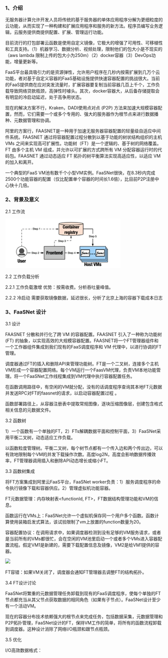 ### 1、介绍

无服务器计算允许开发人员将传统的基于服务器的单体应用程序分解为更细粒度的云功能，从而实现了一种构建和扩展应用程序和服务的新方法。程序员编写业务逻辑，云服务提供商提供配置、扩展、管理运行功能。

目前流行的打包部署云函数是使用自定义镜像，它极大的增强了可用性、可移植性和工具支持。（1）机器学习、数据分析、视频处理，限制他们的包大小是不现实的（aws lambda 限制上传的包大小为250m）（2）docker容器（3）DevOps功能，增量更新等。

FaaS平台最具吸引力的是资源弹性，允许用户程序在几秒内按需扩展到几万个云功能，者对基于自定义容器的FaaS基础设施提供快速容器配置的挑战很大。当前的FaaS提供商在应对突发流量时，扩展容器要复制当前容器几百上千个，工作负载导致网络贷款瓶颈，高弹性时噱头。其次，docker容器大，从后备存储提取会有明显的冷启动延迟，处于高争用状态。

现在的解决方案不行，Kraken，DADI使用点对点 (P2P) 方法来加速大规模容器配置，然而，它们需要一个或多个专用的、强大的服务器作为根节点来进行数据播种、元数据管理和协调。

阿里的方案行，FAASNET是一种用于加速无服务器容器配置的轻量级自适应中间件系统。FAASNET 通过将容器配置过程分散到以基于功能的树状结构组织的主机 VMs 之间来实现高可扩展性。功能树（FT）是一个逻辑的、基于树的网络覆盖。 FT 由多个主机 VM 组成，并允许以可扩展的方式跨所有 VM 分配容器运行时的代码包。FAASNET 通过动态适应 FT 拓扑的树平衡算法实现高适应性，以适应 VM 的加入和离开。

一个典型的FaaS VM池有数千个小型VM实例。FaaSNet很快，在8.3秒内完成2500个功能容器的配置（仅比配置单个容器的时间长1.6倍），比目前P2P注册中心快十几倍。

### 2、背景及意义

2.1 工作流

![](./image/workflows.png)

2.2 工作负载分析

2.2.1 工作负载激增   优势：按需收费。分析吞吐量峰值。

2.2.2 冷启动  需要获取镜像数据，延迟很长，分析了北京上海的容器下载成本日志

### 3、FaaSNet 设计

3.1 设计

FAASNET 分散和并行化了跨 VM 的容器配置。FAASNET 引入了一种称为功能树 (FT) 的抽象，以实现高效的大规模容器配置。FAASNET将一个FT管理器组件和一个工作器组件集成到我们现有的FaaS调度程序和 VM 代理中，以进行协调的FT管理。

调度器通过FT的插入和删除API来管理功能树。FT是一个二叉树，连接多个主机VM形成一个容器配置网络。每个VM运行一个FaasVM代理，负责VM本地功能管理。将一个FaaSNet工作线程集成到VM代理中执行容器配置任务。

在函数调用路径中，有空闲的VM就分配，没有的话调度程序查询其本地FT元数据并发送RPC对FT的faasnet的请求，以启动容器配置过程 。

函数部署路径上，从容器注册表中提取常规图像，逐块压缩图像层，创建包含格式相关信息的元数据文件。

3.2 函数树

1）一个函数有一个单独的FT，2）FTs解耦数据平面和控制平面，3）FaaSNet采用平衡二叉树，动态适应工作负载。

以函数粒度管理树。平衡二叉树，每个树节点都有一个传入边和两个传出边，可以有效地限制每个VM的并发下载操作次数。高度log2N，高度会影响数据传播效率，FT管理器调用插入和删除API动态增长或缩小FT。

3.3 函数树集成

将FT方案集成到阿里云FaaS平台，FaaSNet worker负责：1）服务调度程序的命令执行镜像下载和容器供应。2）管理虚拟机功能容器。

FT元数据管理：内存映射表<functionId, FT>，FT数据结构管理功能和VM的信息。

函数运行在VMs上：FaaSNet允许一个虚拟机保存同一个用户多个函数。函数计算使用装箱启发式算法，该试验限制了vm上放置的function数量为20。

容器配置协议：在调用请求中，如果调度器检测到没有足够的VM服务请求，或者是当前所有的VMs都很忙，会在空闲的VM池里启动一个或者多个VMs进入容器配置流程。假定VM1是新建的，需要下载配置信息及镜像，VM2是给VM1提供的容器。

![](/Users/didi/Desktop/leetcode/论文/image/容器配置协议.png)

FT容错：如果VM关闭了，调度器会通知FT管理器去调整FT的结构拓扑。

3.4 FT设计讨论

FaaSNet将繁重的元数据管理任务卸载到现有的FaaS调度程序，使每个单独的FT节点都充当从其父节点获取数据的相同角色（如果有子节点）。FaaSNet设计至少有一个活动VM。

现在的容器分布技术依赖强大的根节点来完成任务，包括数据采集，元数据管理和P2P拓扑管理，FaaSNet设计的FT，保持VM工作的简单，将所有的函数流程卸载到调度器。这种设计消除了网络I/O瓶颈和跟节点瓶颈。

3.5 优化

I/O高效数据格式：

